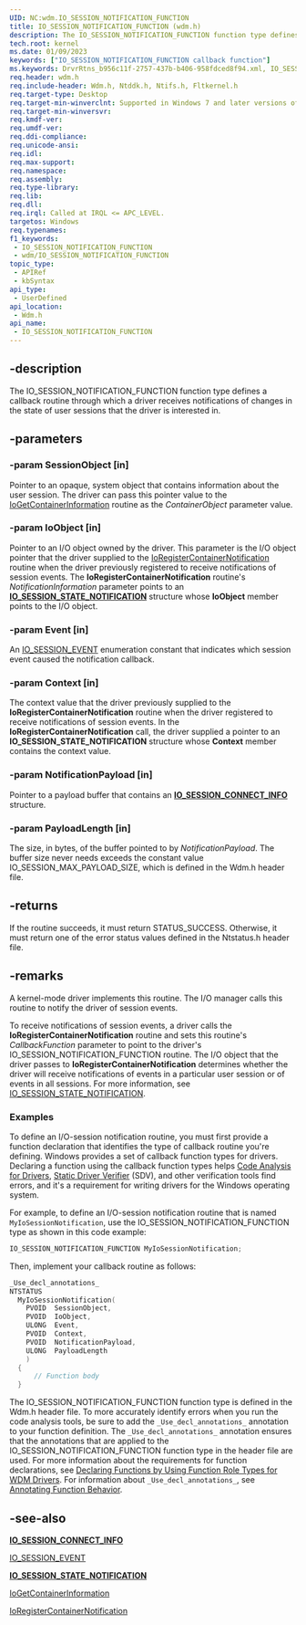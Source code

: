 ```yaml
---
UID: NC:wdm.IO_SESSION_NOTIFICATION_FUNCTION
title: IO_SESSION_NOTIFICATION_FUNCTION (wdm.h)
description: The IO_SESSION_NOTIFICATION_FUNCTION function type defines a callback routine through which a driver receives notifications of changes in the state of user sessions that the driver is interested in.
tech.root: kernel
ms.date: 01/09/2023
keywords: ["IO_SESSION_NOTIFICATION_FUNCTION callback function"]
ms.keywords: DrvrRtns_b956c11f-2757-437b-b406-958fdced8f94.xml, IO_SESSION_NOTIFICATION_FUNCTION, IO_SESSION_NOTIFICATION_FUNCTION callback, IO_SESSION_NOTIFICATION_FUNCTION callback function [Kernel-Mode Driver Architecture], kernel.io_session_notification_function, wdm/IO_SESSION_NOTIFICATION_FUNCTION
req.header: wdm.h
req.include-header: Wdm.h, Ntddk.h, Ntifs.h, Fltkernel.h
req.target-type: Desktop
req.target-min-winverclnt: Supported in Windows 7 and later versions of the Windows operating system.
req.target-min-winversvr: 
req.kmdf-ver: 
req.umdf-ver: 
req.ddi-compliance: 
req.unicode-ansi: 
req.idl: 
req.max-support: 
req.namespace: 
req.assembly: 
req.type-library: 
req.lib: 
req.dll: 
req.irql: Called at IRQL <= APC_LEVEL.
targetos: Windows
req.typenames: 
f1_keywords:
 - IO_SESSION_NOTIFICATION_FUNCTION
 - wdm/IO_SESSION_NOTIFICATION_FUNCTION
topic_type:
 - APIRef
 - kbSyntax
api_type:
 - UserDefined
api_location:
 - Wdm.h
api_name:
 - IO_SESSION_NOTIFICATION_FUNCTION
---
```


## -description

The IO_SESSION_NOTIFICATION_FUNCTION function type defines a callback routine through which a driver receives notifications of changes in the state of user sessions that the driver is interested in.

## -parameters

### -param SessionObject [in]

Pointer to an opaque, system object that contains information about the user session. The driver can pass this pointer value to the [IoGetContainerInformation](/windows-hardware/drivers/ddi/wdm/nf-wdm-iogetcontainerinformation) routine as the *ContainerObject* parameter value.

### -param IoObject [in]

Pointer to an I/O object owned by the driver. This parameter is the I/O object pointer that the driver supplied to the [IoRegisterContainerNotification](/windows-hardware/drivers/ddi/wdm/nf-wdm-ioregistercontainernotification) routine when the driver previously registered to receive notifications of session events. The **IoRegisterContainerNotification** routine's *NotificationInformation* parameter points to an [**IO_SESSION_STATE_NOTIFICATION**](/windows-hardware/drivers/ddi/wdm/ns-wdm-_io_session_state_notification) structure whose **IoObject** member points to the I/O object.

### -param Event [in]

An [IO_SESSION_EVENT](/windows-hardware/drivers/ddi/wdm/ne-wdm-_io_session_event) enumeration constant that indicates which session event caused the notification callback.

### -param Context [in]

The context value that the driver previously supplied to the **IoRegisterContainerNotification** routine when the driver registered to receive notifications of session events. In the **IoRegisterContainerNotification** call, the driver supplied a pointer to an **IO_SESSION_STATE_NOTIFICATION** structure whose **Context** member contains the context value.

### -param NotificationPayload [in]

Pointer to a payload buffer that contains an [**IO_SESSION_CONNECT_INFO**](/windows-hardware/drivers/ddi/wdm/ns-wdm-_io_session_connect_info) structure.

### -param PayloadLength [in]

The size, in bytes, of the buffer pointed to by *NotificationPayload*. The buffer size never needs exceeds the constant value IO_SESSION_MAX_PAYLOAD_SIZE, which is defined in the Wdm.h header file.

## -returns

If the routine succeeds, it must return STATUS_SUCCESS. Otherwise, it must return one of the error status values defined in the Ntstatus.h header file.

## -remarks

A kernel-mode driver implements this routine. The I/O manager calls this routine to notify the driver of session events.

To receive notifications of session events, a driver calls the **IoRegisterContainerNotification** routine and sets this routine's *CallbackFunction* parameter to point to the driver's IO_SESSION_NOTIFICATION_FUNCTION routine. The I/O object that the driver passes to **IoRegisterContainerNotification** determines whether the driver will receive notifications of events in a particular user session or of events in all sessions. For more information, see [IO_SESSION_STATE_NOTIFICATION](/windows-hardware/drivers/ddi/wdm/ns-wdm-_io_session_state_notification).

### Examples

To define an I/O-session notification routine, you must first provide a function declaration that identifies the type of callback routine you're defining. Windows provides a set of callback function types for drivers. Declaring a function using the callback function types helps [Code Analysis for Drivers](/windows-hardware/drivers/devtest/code-analysis-for-drivers), [Static Driver Verifier](/windows-hardware/drivers/devtest/static-driver-verifier) (SDV), and other verification tools find errors, and it's a requirement for writing drivers for the Windows operating system.

For example, to define an I/O-session notification routine that is named `MyIoSessionNotification`, use the IO_SESSION_NOTIFICATION_FUNCTION type as shown in this code example:

```cpp
IO_SESSION_NOTIFICATION_FUNCTION MyIoSessionNotification;
```

Then, implement your callback routine as follows:

```cpp
_Use_decl_annotations_
NTSTATUS
  MyIoSessionNotification(
    PVOID  SessionObject,
    PVOID  IoObject,
    ULONG  Event,
    PVOID  Context,
    PVOID  NotificationPayload,
    ULONG  PayloadLength
    )
  {
      // Function body
  }
```

The IO_SESSION_NOTIFICATION_FUNCTION function type is defined in the Wdm.h header file. To more accurately identify errors when you run the code analysis tools, be sure to add the `_Use_decl_annotations_` annotation to your function definition. The `_Use_decl_annotations_` annotation ensures that the annotations that are applied to the IO_SESSION_NOTIFICATION_FUNCTION function type in the header file are used. For more information about the requirements for function declarations, see [Declaring Functions by Using Function Role Types for WDM Drivers](/windows-hardware/drivers/devtest/declaring-functions-using-function-role-types-for-wdm-drivers). For information about `_Use_decl_annotations_`, see [Annotating Function Behavior](/visualstudio/code-quality/annotating-function-behavior).

## -see-also

[**IO_SESSION_CONNECT_INFO**](/windows-hardware/drivers/ddi/wdm/ns-wdm-_io_session_connect_info)

[IO_SESSION_EVENT](/windows-hardware/drivers/ddi/wdm/ne-wdm-_io_session_event)

[**IO_SESSION_STATE_NOTIFICATION**](/windows-hardware/drivers/ddi/wdm/ns-wdm-_io_session_state_notification)

[IoGetContainerInformation](/windows-hardware/drivers/ddi/wdm/nf-wdm-iogetcontainerinformation)

[IoRegisterContainerNotification](/windows-hardware/drivers/ddi/wdm/nf-wdm-ioregistercontainernotification)
